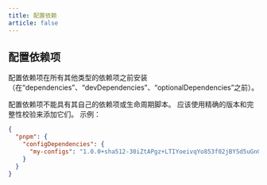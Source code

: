 ```yaml
---
title: 配置依赖
article: false
---
```


## 配置依赖项

配置依赖项在所有其他类型的依赖项之前安装（在“dependencies”、“devDependencies”、“optionalDependencies”之前）。

配置依赖项不能具有其自己的依赖项或生命周期脚本。 应该使用精确的版本和完整性校验来添加它们。 示例：

```json
{
  "pnpm": {
    "configDependencies": {
      "my-configs": "1.0.0+sha512-30iZtAPgz+LTIYoeivqYo853f02jBYSd5uGnGpkFV0M3xOt9aN73erkgYAmZU43x4VfqcnLxW9Kpg3R5LC4YYw=="
    }
  }
}
```